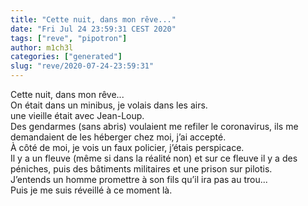 ```yaml
---
title: "Cette nuit, dans mon rêve..."
date: "Fri Jul 24 23:59:31 CEST 2020"
tags: ["reve", "pipotron"]
author: m1ch3l
categories: ["generated"]
slug: "reve/2020-07-24-23:59:31"
---
```


Cette nuit, dans mon rêve...<br>
On était dans un minibus, je volais dans les airs.<br>
une vieille était avec Jean-Loup.<br>
Des gendarmes (sans abris) voulaient me refiler le coronavirus, ils me demandaient de les héberger chez moi, j’ai accepté.<br>
À côté de moi, je vois un faux policier, j’étais perspicace.<br>
Il y a un fleuve (même si dans la réalité non) et sur ce fleuve il y a des péniches, puis des bâtiments militaires et une prison sur pilotis.<br>
J’entends un homme promettre à son fils qu’il ira pas au trou...<br>
Puis je me suis réveillé à ce moment là.<br>
